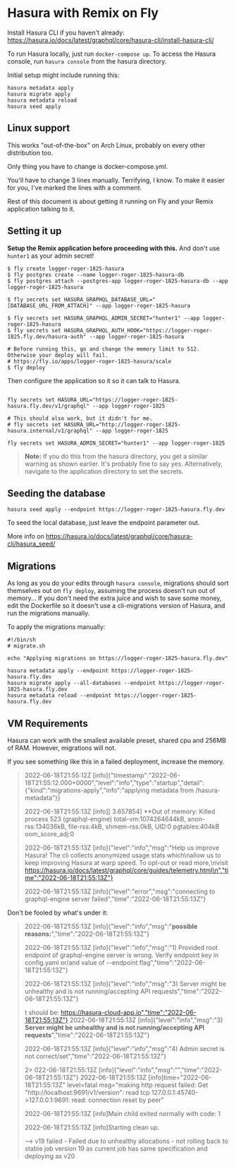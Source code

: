 # Hasura with Remix on Fly

Install Hasura CLI if you haven't already: https://hasura.io/docs/latest/graphql/core/hasura-cli/install-hasura-cli/

To run Hasura locally, just run `docker-compose up`. To access the Hasura console, run `hasura console` from the hasura directory.

Initial setup might include running this:

```
hasura metadata apply
hasura migrate apply
hasura metadata reload
hasura seed apply
```

## Linux support

This works "out-of-the-box" on Arch Linux, probably on every other distribution too.

Only thing you have to change is docker-compose.yml.

You'll have to change 3 lines manually. Terrifying, I know. To make it easier for you, I've marked the lines with a comment.

Rest of this document is about getting it running on Fly and your Remix application talking to it.

## Setting it up

**Setup the Remix application before proceeding with this.** And don't use `hunter1` as your admin secret!

```
$ fly create logger-roger-1825-hasura
$ fly postgres create --name logger-roger-1825-hasura-db
$ fly postgres attach --postgres-app logger-roger-1825-hasura-db --app logger-roger-1825-hasura

$ fly secrets set HASURA_GRAPHQL_DATABASE_URL="[DATABASE_URL_FROM_ATTACH]" --app logger-roger-1825-hasura

$ fly secrets set HASURA_GRAPHQL_ADMIN_SECRET="hunter1" --app logger-roger-1825-hasura
$ fly secrets set HASURA_GRAPHQL_AUTH_HOOK="https://logger-roger-1825.fly.dev/hasura-auth" --app logger-roger-1825-hasura

# Before running this, go and change the memory limit to 512. Otherwise your deploy will fail.
# https://fly.io/apps/logger-roger-1825-hasura/scale
$ fly deploy
```

Then configure the application so it so it can talk to Hasura.

```

fly secrets set HASURA_URL="https://logger-roger-1825-hasura.fly.dev/v1/graphql" --app logger-roger-1825

# This should also work, but it didn't for me.
# fly secrets set HASURA_URL="http://logger-roger-1825-hasura.internal/v1/graphql" --app logger-roger-1825

fly secrets set HASURA_ADMIN_SECRET="hunter1" --app logger-roger-1825
```

> **Note:** If you do this from the hasura directory, you get a similar warning as shown earlier. It's probably fine to say yes.
> Alternatively, navigate to the application directory to set the secrets.

## Seeding the database

```
hasura seed apply --endpoint https://logger-roger-1825-hasura.fly.dev
```

To seed the local database, just leave the endpoint parameter out.

More info on
https://hasura.io/docs/latest/graphql/core/hasura-cli/hasura_seed/

## Migrations

As long as you do your edits through `hasura console`, migrations should sort themselves out on `fly deploy`, assuming the process doesn't run out of memory... If you don't need the extra juice and wish to save some money, edit the Dockerfile so it doesn't use a cli-migrations version of Hasura, and run the migrations manually.

To apply the migrations manually:

```
#!/bin/sh
# migrate.sh

echo "Applying migrations on https://logger-roger-1825-hasura.fly.dev"

hasura metadata apply --endpoint https://logger-roger-1825-hasura.fly.dev
hasura migrate apply --all-databases --endpoint https://logger-roger-1825-hasura.fly.dev
hasura metadata reload --endpoint https://logger-roger-1825-hasura.fly.dev
```

## VM Requirements

Hasura can work with the smallest available preset, shared cpu and 256MB of RAM. However, migrations will not.

If you see something like this in a failed deployment, increase the memory.

> 2022-06-18T21:55:12Z [info]{"timestamp":"2022-06-18T21:55:12.000+0000","level":"info","type":"startup","detail":{"kind":"migrations-apply","info":"applying metadata from /hasura-metadata"}}
>
> 2022-06-18T21:55:13Z [info][ 3.657854] \*\*Out of memory: Killed process 523 (graphql-engine) total-vm:1074264644kB, anon-rss:134036kB, file-rss:4kB, shmem-rss:0kB, UID:0 pgtables:404kB oom_score_adj:0
>
> 2022-06-18T21:55:13Z [info]{"level":"info","msg":"Help us improve Hasura! The cli collects anonymized usage stats which\nallow us to keep improving Hasura at warp speed. To opt-out or read more,\nvisit https://hasura.io/docs/latest/graphql/core/guides/telemetry.html\n","time":"2022-06-18T21:55:13Z"}
>
> 2022-06-18T21:55:13Z [info]{"level":"error","msg":"connecting to graphql-engine server failed","time":"2022-06-18T21:55:13Z"}

Don't be fooled by what's under it:

> 2022-06-18T21:55:13Z [info]{"level":"info","msg":"**possible reasons:**","time":"2022-06-18T21:55:13Z"}
>
> 2022-06-18T21:55:13Z [info]{"level":"info","msg":"1) Provided root endpoint of graphql-engine server is wrong. Verify endpoint key in config.yaml or/and value of --endpoint flag","time":"2022-06-18T21:55:13Z"}
>
> 2022-06-18T21:55:13Z [info]{"level":"info","msg":"3) Server might be unhealthy and is not running/accepting API requests","time":"2022-06-18T21:55:13Z"}
>
> t should be: https://hasura-cloud-app.io","time":"2022-06-18T21:55:13Z"}
> 2022-06-18T21:55:13Z [info]{"level":"info","msg":"3) **Server might be unhealthy and is not running/accepting API requests**","time":"2022-06-18T21:55:13Z"}
>
> 2022-06-18T21:55:13Z [info]{"level":"info","msg":"4) Admin secret is not correct/set","time":"2022-06-18T21:55:13Z"}
>
> 2> 022-06-18T21:55:13Z [info]{"level":"info","msg":"","time":"2022-06-18T21:55:13Z"}
> 2022-06-18T21:55:13Z [info]time="2022-06-18T21:55:13Z" level=fatal msg="making http request failed: Get \"http://localhost:9691/v1/version\": read tcp 127.0.0.1:45740->127.0.0.1:9691: read: connection reset by peer"
>
> 2022-06-18T21:55:13Z [info]Main child exited normally with code: 1
>
> 2022-06-18T21:55:13Z [info]Starting clean up.
>
> --> v19 failed - Failed due to unhealthy allocations - not rolling back to stable job version 19 as current job has same specification and deploying as v20
